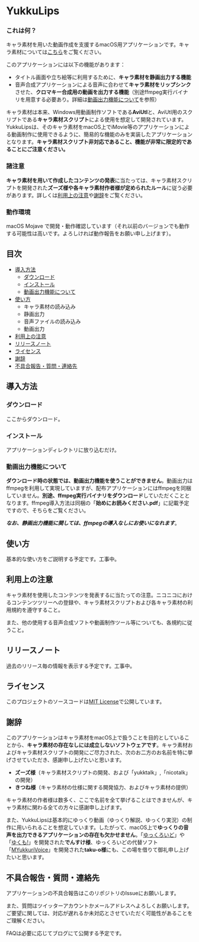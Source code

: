 # YukkuLips

### これは何？

キャラ素材を用いた動画作成を支援するmacOS用アプリケーションです。キャラ素材については[こちら](https://dic.nicovideo.jp/a/%E3%82%AD%E3%83%A3%E3%83%A9%E7%B4%A0%E6%9D%90%E3%82%B9%E3%82%AF%E3%83%AA%E3%83%97%E3%83%88)をご覧ください。

このアプリケーションには以下の機能があります：

- タイトル画面や立ち絵等に利用するために、**キャラ素材を静画出力する機能**
- 音声合成アプリケーションによる音声に合わせて**キャラ素材をリップシンク**させた、**クロマキー合成用の動画を出力する機能**（別途ffmpeg実行バイナリを用意する必要あり。詳細は[動画出力機能について](#動画出力機能について)を参照）

キャラ素材は本来、Windows用動画制作ソフトである**AviUtl**と、AviUtl用のスクリプトである**キャラ素材スクリプト**による使用を想定して開発されています。YukkuLipsは、そのキャラ素材をmacOS上でiMovie等のアプリケーションによる動画制作に使用できるように、簡易的な機能のみを実装したアプリケーションとなります。**キャラ素材スクリプト非対応であること、機能が非常に限定的であることにご注意ください。**



### 諸注意

**キャラ素材を用いて作成したコンテンツの発表**に当たっては、キャラ素材スクリプトを開発された**ズーズ様や各キャラ素材作者様が定められたルール**に従う必要があります。詳しくは[利用上の注意](#利用上の注意)や[謝辞](#謝辞)をご覧ください。



### 動作環境

macOS Mojave で開発・動作確認しています（それ以前のバージョンでも動作する可能性は高いです。よろしければ動作報告をお願い申し上げます）。



## 目次

- [導入方法](#導入方法)
  - [ダウンロード](#ダウンロード)
  - [インストール](#インストール)
  - [動画出力機能について](#動画出力機能について)
- [使い方](#使い方)
  - キャラ素材の読み込み
  - 静画出力
  - 音声ファイルの読み込み
  - 動画出力
- [利用上の注意](#利用上の注意)
- [リリースノート](#リリースノート)
- [ライセンス](#ライセンス)
- [謝辞](#謝辞)
- [不具合報告・質問・連絡先](#不具合報告・質問・連絡先)



## 導入方法

### ダウンロード

ここからダウンロード。

### インストール

アプリケーションディレクトリに放り込むだけ。

### 動画出力機能について

**ダウンロード時の状態では、動画出力機能を使うことができません**。動画出力はffmpegを利用して実現していますが、配布アプリケーションにはffmpegを同梱していません。**別途、ffmpeg実行バイナリをダウンロード**していただくこととなります。ffmpeg導入方法は同梱の「**始めにお読みください.pdf**」に記載予定ですので、そちらをご覧ください。

***なお、静画出力機能に関しては、ffmpegの導入なしにお使いになれます***。



## 使い方

基本的な使い方をご説明する予定です。工事中。



## 利用上の注意

キャラ素材を使用したコンテンツを発表するに当たっての注意。ニコニコにおけるコンテンツツリーへの登録や、キャラ素材スクリプトおよび各キャラ素材の利用規約を遵守すること。

また、他の使用する音声合成ソフトや動画制作ツール等についても、各規約に従うこと。



## リリースノート

過去のリリース毎の情報を表示する予定です。工事中。



## ライセンス

このプロジェクトのソースコードは[MIT License](https://opensource.org/licenses/mit-license.php)で公開しています。



## 謝辞

このアプリケーションはキャラ素材をmacOS上で扱うことを目的としていることから、**キャラ素材の存在なしには成立しないソフトウェアです**。キャラ素材およびキャラ素材スクリプトの開発にご尽力された、次のお二方のお名前を特に挙げさせていただき、感謝申し上げたいと思います。

- **ズーズ様**（キャラ素材スクリプトの開発、および「yukktalk」,「nicotalk」の開発）
- **きつね様**（キャラ素材の仕様に関する開発協力、およびキャラ素材の提供）

キャラ素材の作者様は数多く、ここで名前を全て挙げることはできませんが、キャラ素材に関わる全ての方々に感謝申し上げます。

また、YukkuLipsは基本的にゆっくり動画（ゆっくり解説、ゆっくり実況）の制作に用いられることを想定しています。したがって、macOS上で**ゆっくりの音声を出力できるアプリケーションの存在も欠かせません**。「[ゆっくろいど](http://www.yukkuroid.com/)」や「[ゆくも!](http://www.yukumo.net/)」を開発された**でんすけ様**、ゆっくろいどの代替ソフト「[MYukkuriVoice](https://github.com/taku-o/myukkurivoice)」を開発された**taku-o様**にも、この場を借りて御礼申し上げたいと思います。



## 不具合報告・質問・連絡先

アプリケーションの不具合報告はこのリポジトリのIssueにお願いします。

また、質問はツイッターアカウントかメールアドレスへよろしくお願いします。ご要望に関しては、対応が遅れるか未対応とさせていただく可能性があることをご理解ください。

FAQは必要に応じてブログにて公開する予定です。


